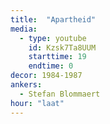 ```yaml
---
title:  "Apartheid"
media:
  - type: youtube
    id: Kzsk7Ta8UUM
    starttime: 19
    endtime: 0
decor: 1984-1987
ankers:
  - Stefan Blommaert
hour: "laat"
---
```

